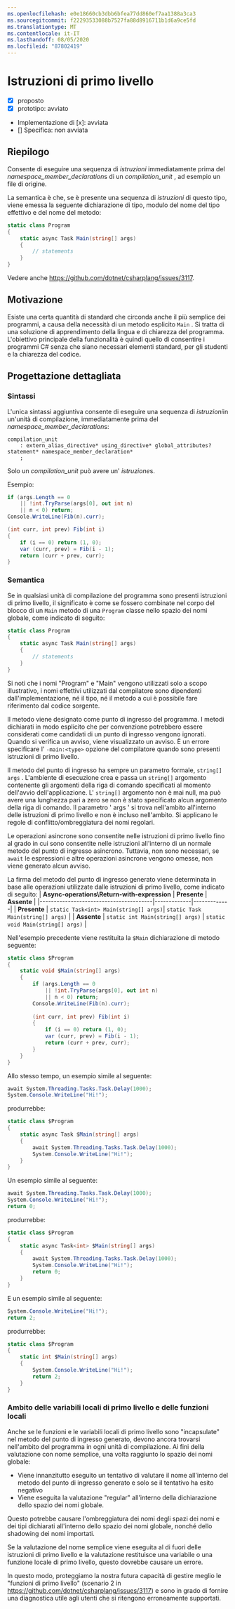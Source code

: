 ```yaml
---
ms.openlocfilehash: e0e18660cb3dbb6bfea77dd860ef7aa1388a3ca3
ms.sourcegitcommit: f22293533088b7527fa88d8916711b1d6a9ce5fd
ms.translationtype: MT
ms.contentlocale: it-IT
ms.lasthandoff: 08/05/2020
ms.locfileid: "87802419"
---
```

# <a name="top-level-statements"></a>Istruzioni di primo livello

* [x] proposto
* [x] prototipo: avviato
* Implementazione di [x]: avviata
* [] Specifica: non avviata

## <a name="summary"></a>Riepilogo
[summary]: #summary

Consente di eseguire una sequenza di *istruzioni* immediatamente prima del *namespace_member_declaration*s di un *compilation_unit* , ad esempio un file di origine.

La semantica è che, se è presente una sequenza di *istruzioni* di questo tipo, viene emessa la seguente dichiarazione di tipo, modulo del nome del tipo effettivo e del nome del metodo:

``` c#
static class Program
{
    static async Task Main(string[] args)
    {
        // statements
    }
}
```

Vedere anche https://github.com/dotnet/csharplang/issues/3117.

## <a name="motivation"></a>Motivazione
[motivation]: #motivation

Esiste una certa quantità di standard che circonda anche il più semplice dei programmi, a causa della necessità di un metodo esplicito `Main` . Si tratta di una soluzione di apprendimento della lingua e di chiarezza del programma. L'obiettivo principale della funzionalità è quindi quello di consentire i programmi C# senza che siano necessari elementi standard, per gli studenti e la chiarezza del codice.

## <a name="detailed-design"></a>Progettazione dettagliata
[design]: #detailed-design

### <a name="syntax"></a>Sintassi

L'unica sintassi aggiuntiva consente di eseguire una sequenza di *istruzioni*in un'unità di compilazione, immediatamente prima del *namespace_member_declaration*s:

``` antlr
compilation_unit
    : extern_alias_directive* using_directive* global_attributes? statement* namespace_member_declaration*
    ;
```

Solo un *compilation_unit* può avere un' *istruzione*s. 

Esempio:

``` c#
if (args.Length == 0
    || !int.TryParse(args[0], out int n)
    || n < 0) return;
Console.WriteLine(Fib(n).curr);

(int curr, int prev) Fib(int i)
{
    if (i == 0) return (1, 0);
    var (curr, prev) = Fib(i - 1);
    return (curr + prev, curr);
}
```

### <a name="semantics"></a>Semantica

Se in qualsiasi unità di compilazione del programma sono presenti istruzioni di primo livello, il significato è come se fossero combinate nel corpo del blocco di un `Main` metodo di una `Program` classe nello spazio dei nomi globale, come indicato di seguito:

``` c#
static class Program
{
    static async Task Main(string[] args)
    {
        // statements
    }
}
```

Si noti che i nomi "Program" e "Main" vengono utilizzati solo a scopo illustrativo, i nomi effettivi utilizzati dal compilatore sono dipendenti dall'implementazione, né il tipo, né il metodo a cui è possibile fare riferimento dal codice sorgente.

Il metodo viene designato come punto di ingresso del programma. I metodi dichiarati in modo esplicito che per convenzione potrebbero essere considerati come candidati di un punto di ingresso vengono ignorati. Quando si verifica un avviso, viene visualizzato un avviso. È un errore specificare l' `-main:<type>` opzione del compilatore quando sono presenti istruzioni di primo livello.

Il metodo del punto di ingresso ha sempre un parametro formale, ```string[] args``` . L'ambiente di esecuzione crea e passa un ```string[]``` argomento contenente gli argomenti della riga di comando specificati al momento dell'avvio dell'applicazione. L' ```string[]``` argomento non è mai null, ma può avere una lunghezza pari a zero se non è stato specificato alcun argomento della riga di comando. Il parametro ' args ' si trova nell'ambito all'interno delle istruzioni di primo livello e non è incluso nell'ambito. Si applicano le regole di conflitto/ombreggiatura dei nomi regolari.

Le operazioni asincrone sono consentite nelle istruzioni di primo livello fino al grado in cui sono consentite nelle istruzioni all'interno di un normale metodo del punto di ingresso asincrono. Tuttavia, non sono necessari, se `await` le espressioni e altre operazioni asincrone vengono omesse, non viene generato alcun avviso.

La firma del metodo del punto di ingresso generato viene determinata in base alle operazioni utilizzate dalle istruzioni di primo livello, come indicato di seguito:
| **Async-operations\Return-with-expression** | **Presente** | **Assente** |
|----------------------------------------|-------------|-------------|
| **Presente** | ```static Task<int> Main(string[] args)```| ```static Task Main(string[] args)``` |
| **Assente**  | ```static int Main(string[] args)``` | ```static void Main(string[] args)``` |

Nell'esempio precedente viene restituita la `$Main` dichiarazione di metodo seguente:

``` c#
static class $Program
{
    static void $Main(string[] args)
    {
        if (args.Length == 0
            || !int.TryParse(args[0], out int n)
            || n < 0) return;
        Console.WriteLine(Fib(n).curr);
        
        (int curr, int prev) Fib(int i)
        {
            if (i == 0) return (1, 0);
            var (curr, prev) = Fib(i - 1);
            return (curr + prev, curr);
        }
    }
}
```

Allo stesso tempo, un esempio simile al seguente:
``` c#
await System.Threading.Tasks.Task.Delay(1000);
System.Console.WriteLine("Hi!");
```

produrrebbe:
``` c#
static class $Program
{
    static async Task $Main(string[] args)
    {
        await System.Threading.Tasks.Task.Delay(1000);
        System.Console.WriteLine("Hi!");
    }
}
```

Un esempio simile al seguente:
``` c#
await System.Threading.Tasks.Task.Delay(1000);
System.Console.WriteLine("Hi!");
return 0;
```

produrrebbe:
``` c#
static class $Program
{
    static async Task<int> $Main(string[] args)
    {
        await System.Threading.Tasks.Task.Delay(1000);
        System.Console.WriteLine("Hi!");
        return 0;
    }
}
```

E un esempio simile al seguente:
``` c#
System.Console.WriteLine("Hi!");
return 2;
```

produrrebbe:
``` c#
static class $Program
{
    static int $Main(string[] args)
    {
        System.Console.WriteLine("Hi!");
        return 2;
    }
}
```

### <a name="scope-of-top-level-local-variables-and-local-functions"></a>Ambito delle variabili locali di primo livello e delle funzioni locali

Anche se le funzioni e le variabili locali di primo livello sono "incapsulate" nel metodo del punto di ingresso generato, devono ancora trovarsi nell'ambito del programma in ogni unità di compilazione.
Ai fini della valutazione con nome semplice, una volta raggiunto lo spazio dei nomi globale:
- Viene innanzitutto eseguito un tentativo di valutare il nome all'interno del metodo del punto di ingresso generato e solo se il tentativo ha esito negativo 
- Viene eseguita la valutazione "regular" all'interno della dichiarazione dello spazio dei nomi globale. 

Questo potrebbe causare l'ombreggiatura dei nomi degli spazi dei nomi e dei tipi dichiarati all'interno dello spazio dei nomi globale, nonché dello shadowing dei nomi importati.

Se la valutazione del nome semplice viene eseguita al di fuori delle istruzioni di primo livello e la valutazione restituisce una variabile o una funzione locale di primo livello, questo dovrebbe causare un errore.

In questo modo, proteggiamo la nostra futura capacità di gestire meglio le "funzioni di primo livello" (scenario 2 in https://github.com/dotnet/csharplang/issues/3117) e sono in grado di fornire una diagnostica utile agli utenti che si ritengono erroneamente supportati.

